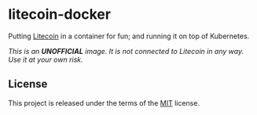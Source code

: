 # litecoin-docker

Putting [Litecoin](https://litecoin.org) in a container for fun; and running it on top of Kubernetes.

_This is an **UNOFFICIAL** image. It is not connected to Litecoin in any way. Use it at your own risk._

## License

This project is released under the terms of the [MIT](https://opensource.org/licenses/MIT) license.
